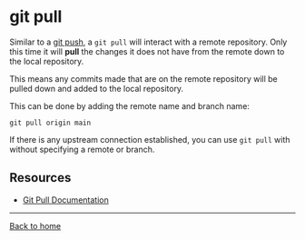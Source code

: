 # git pull
Similar to a [git push](./PUSH.md), a `git pull` will interact with a remote repository.
Only this time it will **pull** the changes it does not have from the remote down to the local repository.

This means any commits made that are on the remote repository will be pulled down and added to the local repository.

This can be done by adding the remote name and branch name:
```
git pull origin main
```
If there is any upstream connection established, you can use `git pull` with without specifying a remote or branch.

## Resources
- [Git Pull Documentation](https://git-scm.com/docs/git-pull (https://gi
m.com/docs/git-pull) )
---
[Back to home](../README.md)
